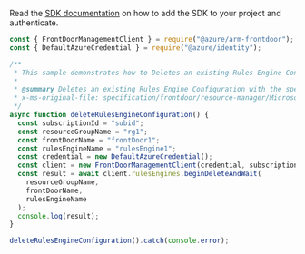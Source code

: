 Read the [SDK documentation](https://github.com/Azure/azure-sdk-for-js/blob/%40azure%2Farm-frontdoor_5.0.1/sdk/frontdoor/arm-frontdoor/README.md) on how to add the SDK to your project and authenticate.

```javascript
const { FrontDoorManagementClient } = require("@azure/arm-frontdoor");
const { DefaultAzureCredential } = require("@azure/identity");

/**
 * This sample demonstrates how to Deletes an existing Rules Engine Configuration with the specified parameters.
 *
 * @summary Deletes an existing Rules Engine Configuration with the specified parameters.
 * x-ms-original-file: specification/frontdoor/resource-manager/Microsoft.Network/stable/2020-05-01/examples/FrontdoorRulesEngineDelete.json
 */
async function deleteRulesEngineConfiguration() {
  const subscriptionId = "subid";
  const resourceGroupName = "rg1";
  const frontDoorName = "frontDoor1";
  const rulesEngineName = "rulesEngine1";
  const credential = new DefaultAzureCredential();
  const client = new FrontDoorManagementClient(credential, subscriptionId);
  const result = await client.rulesEngines.beginDeleteAndWait(
    resourceGroupName,
    frontDoorName,
    rulesEngineName
  );
  console.log(result);
}

deleteRulesEngineConfiguration().catch(console.error);
```
